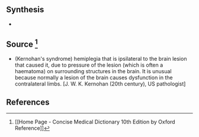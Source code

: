 ## Synthesis
- 
## Source [^1]
- (Kernohan's syndrome) hemiplegia that is ipsilateral to the brain lesion that caused it, due to pressure of the lesion (which is often a haematoma) on surrounding structures in the brain. It is unusual because normally a lesion of the brain causes dysfunction in the contralateral limbs. \[J. W. K. Kernohan (20th century), US pathologist]
## References

[^1]: [[Home Page - Concise Medical Dictionary 10th Edition by Oxford Reference]]